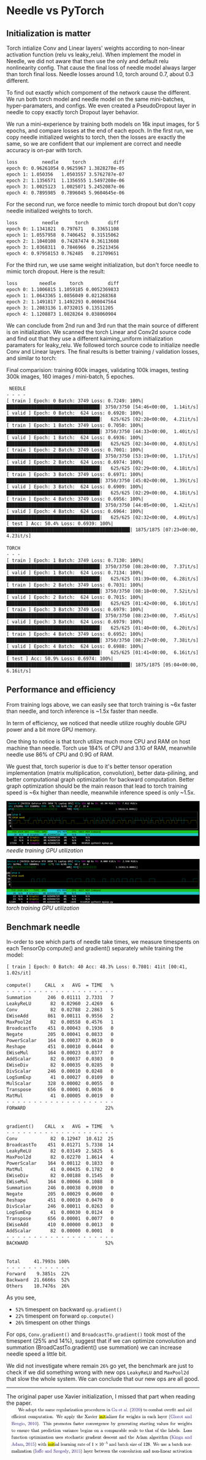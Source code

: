 # Needle vs PyTorch

## Initialization is matter

Torch intialize Conv and Linear layers' weights according to non-linear activation function (relu vs leaky_relu). When implement the model in Needle, we did not aware that then use the only and default relu nonlinearity config. That cause the final loss of needle model always larger than torch final loss. Needle losses around 1.0, torch around 0.7, about 0.3 different.

To find out exactly which compoment of the network cause the different. We run both torch model and needle model on the same mini-batches, hyper-paramaters, and configs. We even created a PseudoDropout layer in needle to copy exactly torch Dropout layer behavior.

We run a mini-experience by training both models on 16k input images, for 5 epochs, and compare losses at the end of each epoch. In the first run, we copy needle initialized weights to torch, then the losses are exactly the same, so we are confident that our implement are correct and needle accuracy is on-par with torch.
```
loss         needle     torch          diff
epoch 0: 0.96261054 0.9625967 1.3828278e-05
epoch 1: 1.050356   1.0503557 3.5762787e-07
epoch 2: 1.1356571  1.1356555 1.5497208e-06
epoch 3: 1.0025123  1.0025071 5.2452087e-06
epoch 4: 0.7895985  0.7896045 5.9604645e-06
```

For the second run, we force needle to mimic torch dropout but don't copy needle initialized weights to torch.
```
loss         needle      torch       diff
epoch 0: 1.1341821  0.797671   0.33651108
epoch 1: 1.0557958  0.7406452  0.31515062
epoch 2: 1.1040108  0.74287474 0.36113608
epoch 3: 1.0368311  0.7846966  0.25213456
epoch 4: 0.97958153 0.762485   0.21709651
```

For the third run, we use same weight initialization, but don't force needle to mimic torch dropout. Here is the result:
```
loss        needle     torch         diff
epoch 0: 1.1006815 1.1059185 0.0052369833
epoch 1: 1.0643365 1.0856049 0.021268368
epoch 2: 1.1491817 1.1492293 0.000047564
epoch 3: 1.2083136 1.0732015 0.13511205
epoch 4: 1.1208873 1.0828264 0.038060904
```

We can conclude from 2nd run and 3rd run that the main source of different is on initialization. We scanned the torch Linear and Conv2d source code and find out that they use a different kaiming_uniform initialization paramaters for leaky_relu. We followed torch source code to initialize needle Conv and Linear layers. The final results is better training / validation losses, and similar to torch:

Final comparision: training 600k images, validating 100k images, testing 300k images, 160 images / mini-batch, 5 epoches.

```
 NEEDLE
- - - -
[ train ] Epoch: 0 Batch: 3749 Loss: 0.7249: 100%|██████████████████████████████████| 3750/3750 [54:46<00:00,  1.14it/s]
[ valid ] Epoch: 0 Batch:  624 Loss: 0.6920: 100%|██████████████████████████████████|   625/625 [02:28<00:00,  4.21it/s]
[ train ] Epoch: 1 Batch: 3749 Loss: 0.7050: 100%|██████████████████████████████████| 3750/3750 [44:33<00:00,  1.40it/s]
[ valid ] Epoch: 1 Batch:  624 Loss: 0.6936: 100%|██████████████████████████████████|   625/625 [02:34<00:00,  4.03it/s]
[ train ] Epoch: 2 Batch: 3749 Loss: 0.7001: 100%|██████████████████████████████████| 3750/3750 [53:19<00:00,  1.17it/s]
[ valid ] Epoch: 2 Batch:  624 Loss: 0.6974: 100%|██████████████████████████████████|   625/625 [02:29<00:00,  4.18it/s]
[ train ] Epoch: 3 Batch: 3749 Loss: 0.6971: 100%|██████████████████████████████████| 3750/3750 [45:02<00:00,  1.39it/s]
[ valid ] Epoch: 3 Batch:  624 Loss: 0.6909: 100%|██████████████████████████████████|   625/625 [02:29<00:00,  4.18it/s]
[ train ] Epoch: 4 Batch: 3749 Loss: 0.6956: 100%|██████████████████████████████████| 3750/3750 [44:05<00:00,  1.42it/s]
[ valid ] Epoch: 4 Batch:  624 Loss: 0.6964: 100%|██████████████████████████████████|   625/625 [02:32<00:00,  4.09it/s]
[ test ] Acc: 50.4% Loss: 0.6939: 100%|█████████████████████████████████████████████| 1875/1875 [07:23<00:00,  4.23it/s]

TORCH
- - -
[ train ] Epoch: 1 Batch: 3749 Loss: 0.7130: 100%|██████████████████████████████████| 3750/3750 [08:28<00:00,  7.37it/s]
[ valid ] Epoch: 1 Batch:  624 Loss: 0.7134: 100%|██████████████████████████████████|   625/625 [01:39<00:00,  6.28it/s]
[ train ] Epoch: 2 Batch: 3749 Loss: 0.7031: 100%|██████████████████████████████████| 3750/3750 [08:18<00:00,  7.52it/s]
[ valid ] Epoch: 2 Batch:  624 Loss: 0.7015: 100%|██████████████████████████████████|   625/625 [01:42<00:00,  6.10it/s]
[ train ] Epoch: 3 Batch: 3749 Loss: 0.6979: 100%|██████████████████████████████████| 3750/3750 [08:23<00:00,  7.45it/s]
[ valid ] Epoch: 3 Batch:  624 Loss: 0.6979: 100%|██████████████████████████████████|   625/625 [01:40<00:00,  6.20it/s]
[ train ] Epoch: 4 Batch: 3749 Loss: 0.6952: 100%|██████████████████████████████████| 3750/3750 [08:27<00:00,  7.38it/s]
[ valid ] Epoch: 4 Batch:  624 Loss: 0.6988: 100%|██████████████████████████████████|   625/625 [01:41<00:00,  6.16it/s]
[ test ] Acc: 50.9% Loss: 0.6974: 100%|█████████████████████████████████████████████| 1875/1875 [05:04<00:00,  6.16it/s]
```

## Performance and efficiency
From training logs above, we can easily see that torch training is ~6x faster than needle, and torch inference is ~1.5x faster than needle.

In term of efficiency, we noticed that needle utilize roughly double GPU power and a bit more GPU memory.

One thing to notice is that torch utilize much more CPU and RAM on host machine than needle. Torch use 184% of CPU and 3.1G of RAM, meanwhile needle use 86% of CPU and 0.9G of RAM.

We guest that, torch superior is due to it's better tensor operation implementation (matrix multiplication, convolution), better data-pilining, and better computational graph optimization for backward computation. Better graph optimization should be the main reason that lead to torch training speed is ~6x higher than needle, meanwhile inference speed is only ~1.5x.

![](files/needle_vs_torch-00.png)
_needle training GPU utilization_

![](files/needle_vs_torch-02.png)
_torch training GPU utilization_

## Benchmark needle

In-order to see which parts of needle take times, we measure timespents on each TensorOp compute() and gradient() separately while training the model:
```
[ train ] Epoch: 0 Batch: 40 Acc: 48.3% Loss: 0.7801: 41it [00:41,  1.02s/it]

compute()     CALL  x   AVG  = TIME   %
- - - - - - - - - - - - - - - - - - - -
Summation      246  0.01111  2.7331   7
LeakyReLU       82  0.02960  2.4269   6
Conv            82  0.02788  2.2863   5
EWiseAdd       861  0.00111  0.9556   2
MaxPool2d       82  0.00558  0.4576   1
BroadcastTo    451  0.00043  0.1936   0
Negate         205  0.00041  0.0833   0
PowerScalar    164  0.00037  0.0610   0
Reshape        451  0.00010  0.0444   0
EWiseMul       164  0.00023  0.0377   0
AddScalar       82  0.00037  0.0303   0
EWiseDiv        82  0.00035  0.0285   0
DivScalar      246  0.00010  0.0248   0
LogSumExp       41  0.00027  0.0109   0
MulScalar      328  0.00002  0.0055   0
Transpose      656  0.00001  0.0036   0
MatMul          41  0.00005  0.0019   0
- - - - - - - - - - - - - - - - - - - -
FORWARD                             22%


gradient()    CALL  x   AVG  = TIME   %
- - - - - - - - - - - - - - - - - - - -
Conv            82  0.12947  10.612  25
BroadcastTo    451  0.01271  5.7338  14
LeakyReLU       82  0.03149  2.5825   6
MaxPool2d       82  0.02270  1.8614   4
PowerScalar    164  0.00112  0.1833   0
MatMul          41  0.00435  0.1782   0
EWiseDiv        82  0.00188  0.1545   0
EWiseMul       164  0.00066  0.1088   0
Summation      246  0.00038  0.0930   0
Negate         205  0.00029  0.0600   0
Reshape        451  0.00010  0.0470   0
DivScalar      246  0.00011  0.0263   0
LogSumExp       41  0.00030  0.0124   0
Transpose      656  0.00001  0.0077   0
EWiseAdd       410  0.00000  0.0013   0
AddScalar       82  0.00000  0.0001   0
- - - - - - - - - - - - - - - - - - - -
BACKWARD                            52%


Total     41.7993s 100%
- - - - - - - - - - - -
Forward    9.3851s  22%
Backward  21.6666s  52%
Others    10.7476s  26%
```

As you see, 
- `52%` timespent on backward `op.gradient()`
- `22%` timespent on forward `op.compute()`
- `26%` timespent on other things

For ops, `Conv.gradient()` and `BroadcastTo.gradient()` took most of the timespent (25% and 14%), suggest that if we can optimize convolution and summation (BroadCastTo.gradient() use summation) we can increase needle speed a little bit.

We did not investigate where remain `26%` go yet, the benchmark are just to check if we did something wrong with new ops `LeakyReLU` and `MaxPool2d` that slow the whole system. We can conclude that our new ops are all good.

- - -

The original paper use Xavier initialization, I missed that part when reading the paper.
![](files/needle_vs_torch-01.png)
